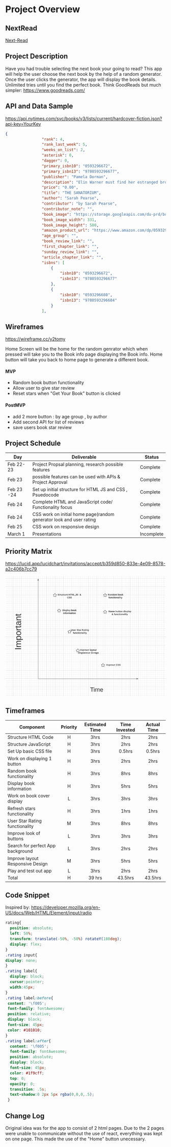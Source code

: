 # Project Overview

## NextRead

[Next-Read](https://sponticel.github.io/Next-Read/)

## Project Description

Have you had trouble selecting the next book your going to read? This app will help the user choose the next book by the help of a random generator. Once the user clicks the generator, the app will display the book details. Unlimited tries until you find the perfect book. Think GoodReads but much simpler: https://www.goodreads.com/

## API and Data Sample
https://api.nytimes.com/svc/books/v3/lists/current/hardcover-fiction.json?api-key=YourKey

```json
{
                "rank": 4,
                "rank_last_week": 5,
                "weeks_on_list": 2,
                "asterisk": 0,
                "dagger": 0,
                "primary_isbn10": "0593296672",
                "primary_isbn13": "9780593296677",
                "publisher": "Pamela Dorman",
                "description": "Elin Warner must find her estranged brother’s fiancée, who goes missing as a storm approaches a hotel that was once a sanatorium in the Swiss Alps.",
                "price": "0.00",
                "title": "THE SANATORIUM",
                "author": "Sarah Pearse",
                "contributor": "by Sarah Pearse",
                "contributor_note": "",
                "book_image": "https://storage.googleapis.com/du-prd/books/images/9780593296677.jpg",
                "book_image_width": 331,
                "book_image_height": 500,
                "amazon_product_url": "https://www.amazon.com/dp/0593296672?tag=NYTBSREV-20&tag=NYTBSREV-20",
                "age_group": "",
                "book_review_link": "",
                "first_chapter_link": "",
                "sunday_review_link": "",
                "article_chapter_link": "",
                "isbns": [
                    {
                        "isbn10": "0593296672",
                        "isbn13": "9780593296677"
                    },
                    {
                        "isbn10": "0593296680",
                        "isbn13": "9780593296684"
                    }
                ],
```

## Wireframes

https://wireframe.cc/y2tomy

Home Screen will be the home for the random genrator which when pressed will take you to the Book info page displaying the Book info. Home button will take you back to home page to generate a different book.

#### MVP 

- Random book button functionality
- Allow user to give star review 
- Reset stars when "Get Your Book" button is clicked

#### PostMVP  
- add 2 more button : by age group , by author
- Add second API for list of reviews
- save users book star review

## Project Schedule

|  Day | Deliverable | Status
|---|---| ---|
|Feb 22-23| Project Propsal planning, research possible features | Complete
|Feb 23| possible features can be used with APIs & Project Approval | Complete
|Feb 23 -24| Set up initial structure for HTML JS and CSS , Psuedocode | Complete
|Feb 24| Complete HTML and JavaScript code/ Functionality focus | Complete
|Feb 24| CSS work on initial home page(random generator look and user rating| Complete
|Feb 25| CSS work on responsive design | Complete
|March 1| Presentations | Incomplete

## Priority Matrix
https://lucid.app/lucidchart/invitations/accept/b359d850-833e-4e09-8578-a2c406b7cc79

<img src="./priority-matrix.png" alt="priority-matrix"/>

## Timeframes

| Component | Priority | Estimated Time | Time Invested | Actual Time |
| --- | :---: |  :---: | :---: | :---: |
| Structure HTML Code | H | 3hrs| 2hrs | 2hrs |
| Structure JavaScript| H | 3hrs| 2hrs | 2hrs |
| Set Up basic CSS file | H | 3hrs| 0.5hrs | 0.5hrs |
| Work on displaying 1 button | H | 3hrs| 2hrs | 2hrs |
| Random book functionality | H | 3hrs| 8hrs | 8hrs |
| Display book information | H | 3hrs| 5hrs | 5hrs |
| Work on book cover display | L | 3hrs| 3hrs | 3hrs |
| Refresh stars functionality | H | 3hrs|  1hrs | 1hrs |
| User Star Rating functionality | M | 3hrs| 8hrs | 8hrs |
| Improve look of buttons | L | 3hrs| 3hrs | 3hrs |
| Search for perfect App background| L | 3hrs| 2hrs | 2hrs |
| Improve layout Responsive Design | M | 3hrs| 5hrs | 5hrs|
| Play and test out app | L | 3hrs| 2hrs | 2hrs |
| Total | H | 39 hrs| 43.5hrs | 43.5hrs |

## Code Snippet
Inspired by: https://developer.mozilla.org/en-US/docs/Web/HTML/Element/input/radio 
```css
rating{
  position: absolute;
  left: 50%;
  transform: translate(-50%, -50%) rotateY(180deg);
  display: flex;
}
.rating input{
display: none;
}
.rating label{
  display: block;
  cursor:pointer;
  width:45px;
}
.rating label:before{
 content: '\f005';
 font-family: fontAwesome;
 position: relative;
 display: block;
 font-size: 45px;
 color: #101010;
}
.rating label:after{
  content: '\f005';
  font-family: fontAwesome;
  position: absolute;
  display: block;
  font-size: 45px;
  color: #1f9cff;
  top: 0;
  opacity: 0;
  transition: .5s;
  text-shadow:0 2px 5px rgba(0,0,0,.5);
 }
```

## Change Log
 Original idea was for the app to consist of 2 html pages. Due to the 2 pages were unable to communicate without the use of react, everything was kept on one page. This made the use of the "Home" button unecessary.
